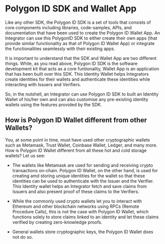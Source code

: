  
# Polygon ID SDK and Wallet App

Like any other SDK, the Polygon ID SDK is a set of tools that consists of core components including libraries, code-samples, APIs, and documentation that have been used to create the Polygon ID Wallet App. An Integrator can use this PolygonID SDK to either create their own apps (that provide similar functionality as that of Polygon ID Wallet App) or integrate the functionalities seamlessly with their existing apps. 

It is important to understand that the SDK and Wallet App are two different things. While, as you read above, Polygon ID SDK is the software development kit that acts as a core funtionality, Wallet App is an application that has been built over this SDK. This Identity Wallet helps Integrators create identities for their wallets and authenticate these identities while interacting with Issuers and Verifiers. 

So, in the nutshell, an Integrator can use Polygon ID SDK to built an Identity Wallet of his/her own and can also customise any pre-existing identity wallets using the features provided by the SDK.  
 
## How is Polygon ID Wallet different from other Wallets?

You, at some point in time, must have used other cryptographic wallets such as Metamask, Trust Wallet, Coinbase Wallet, Ledger, and many more. How is Polygon ID Wallet different from all these hot and cold storage wallets? Let us see:

- The wallets like Metamask are used for sending and receiving crypto transactions on-chain. Polygon ID Wallet, on the other hand, is used for creating amd storing unique identities for the wallet so that these identities can be used to authenticate with the Issuer and the Verifier. This Identity wallet helps an Integrator fetch and save claims from Issuers and also present proof of these claims to the Verifiers. 

- While the commonly used crypto wallets let you to interact with Ethereum and other blockchain  networks using RPCs (Remote Procedure Calls), this is not the case with Polygon ID Wallet, which functions solely to store claims linked to an identity and let these claims verified by creating zero-knowledge proofs. 

- General wallets store cryptographic keys, the Polygon ID Wallet does not do so. 
